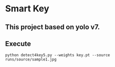 # Smart Key 
## This project based on yolo v7.

## Execute
```shell=
python detect4key5.py --weights key.pt --source runs/source/sample1.jpg 
```